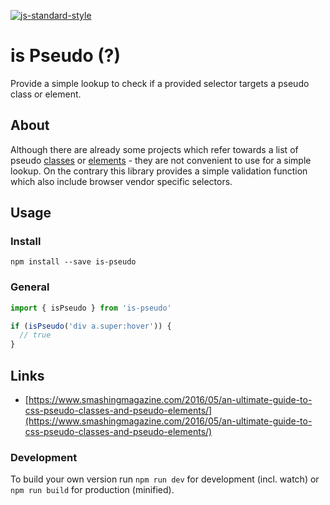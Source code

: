 [![js-standard-style](https://img.shields.io/badge/code%20style-standard-brightgreen.svg)](http://standardjs.com/)

# is Pseudo (?)

Provide a simple lookup to check if a provided selector targets a pseudo class or element.

## About

Although there are already some projects which refer towards a list of pseudo [classes](https://github.com/johnotander/pseudo-classes) or [elements](https://github.com/johnotander/pseudo-elements) - they are not convenient to use for a simple lookup. On the contrary this library provides a simple validation function which also include browser vendor specific selectors.


## Usage

### Install

`npm install --save is-pseudo`


### General

```js
import { isPseudo } from 'is-pseudo'

if (isPseudo('div a.super:hover')) {
  // true
}
```

## Links
- [https://www.smashingmagazine.com/2016/05/an-ultimate-guide-to-css-pseudo-classes-and-pseudo-elements/](https://www.smashingmagazine.com/2016/05/an-ultimate-guide-to-css-pseudo-classes-and-pseudo-elements/)


### Development

To build your own version run `npm run dev` for development (incl. watch) or `npm run build` for production (minified).

